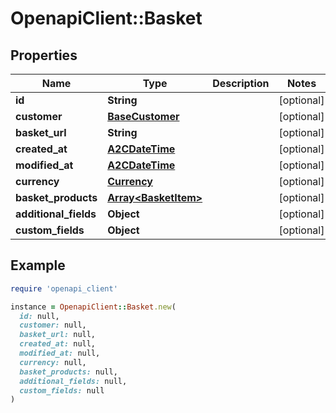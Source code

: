 # OpenapiClient::Basket

## Properties

| Name | Type | Description | Notes |
| ---- | ---- | ----------- | ----- |
| **id** | **String** |  | [optional] |
| **customer** | [**BaseCustomer**](BaseCustomer.md) |  | [optional] |
| **basket_url** | **String** |  | [optional] |
| **created_at** | [**A2CDateTime**](A2CDateTime.md) |  | [optional] |
| **modified_at** | [**A2CDateTime**](A2CDateTime.md) |  | [optional] |
| **currency** | [**Currency**](Currency.md) |  | [optional] |
| **basket_products** | [**Array&lt;BasketItem&gt;**](BasketItem.md) |  | [optional] |
| **additional_fields** | **Object** |  | [optional] |
| **custom_fields** | **Object** |  | [optional] |

## Example

```ruby
require 'openapi_client'

instance = OpenapiClient::Basket.new(
  id: null,
  customer: null,
  basket_url: null,
  created_at: null,
  modified_at: null,
  currency: null,
  basket_products: null,
  additional_fields: null,
  custom_fields: null
)
```

